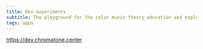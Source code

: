 ```yaml
---
title: Dev experiments
subtitle: The playground for the color music theory education and exploration apps.
tags: apps
---
```


https://dev.chromatone.center